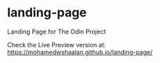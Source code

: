 # landing-page
Landing Page for The Odin Project

Check the Live Preview version at: https://mohamedwshaalan.github.io/landing-page/
